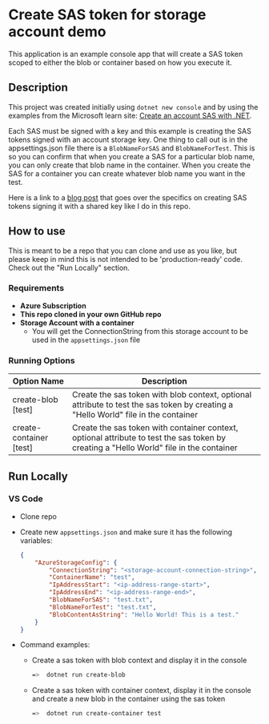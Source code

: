# Create SAS token for storage account demo

This application is an example console app that will create a SAS token scoped to either the blob or container based on how you execute it.

## Description

This project was created initially using `dotnet new console` and by using the examples from the Microsoft learn site:  [Create an account SAS with .NET](https://learn.microsoft.com/en-us/azure/storage/common/storage-account-sas-create-dotnet?toc=%2Fazure%2Fstorage%2Fblobs%2Ftoc.json&bc=%2Fazure%2Fstorage%2Fblobs%2Fbreadcrumb%2Ftoc.json).  

Each SAS must be signed with a key and this example is creating the SAS tokens signed with an account storage key.  One thing to call out is in the appsettings.json file there is a `BlobNameForSAS` and `BlobNameForTest`.  This is so you can confirm that when you create a SAS for a particular blob name, you can only create that blob name in the container.  When you create the SAS for a container you can create whatever blob name you want in the test.

Here is a link to a [blog post](https://techcommunity.microsoft.com/t5/healthcare-and-life-sciences/programmatically-create-sas-tokens-in-net/ba-p/3889848) that goes over the specifics on creating SAS tokens signing it with a shared key like I do in this repo.

## How to use

This is meant to be a repo that you can clone and use as you like, but please keep in mind this is not intended to be 'production-ready' code.  Check out the "Run Locally" section.

### Requirements

- **Azure Subscription**
- **This repo cloned in your own GitHub repo**
- **Storage Account with a container**
  - You will get the ConnectionString from this storage account to be used in the `appsettings.json` file

### Running Options

| Option Name | Description |
| -------- | -------- |
| create-blob [test]   | Create the sas token with blob context, optional attribute to test the sas token by creating a "Hello World" file in the container   |
| create-container [test]  | Create the sas token with container context, optional attribute to test the sas token by creating a "Hello World" file in the container   |

## Run Locally

### VS Code

- Clone repo
- Create new `appsettings.json` and make sure it has the following variables:

    ```json
    {
        "AzureStorageConfig": {
            "ConnectionString": "<storage-account-connection-string>",
            "ContainerName": "test",
            "IpAddressStart": "<ip-address-range-start>",
            "IpAddressEnd": "<ip-address-range-end>",
            "BlobNameForSAS": "test.txt",
            "BlobNameForTest": "test.txt",
            "BlobContentAsString": "Hello World! This is a test."
        }
    }
    ```

- Command examples:
  - Create a sas token with blob context and display it in the console

    ```bash
    =>  dotnet run create-blob
    ```

  - Create a sas token with container context, display it in the console and create a new blob in the container using the sas token
  
    ```bash
    =>  dotnet run create-container test
    ```

